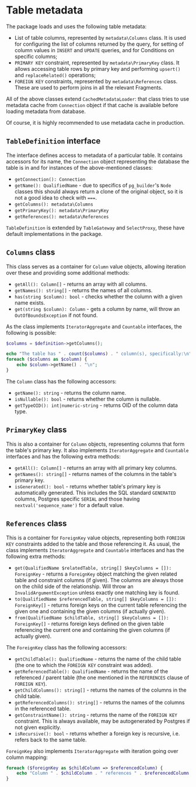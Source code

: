 # Table metadata

The package loads and uses the following table metadata: 
 * List of table columns, represented by `metadata\Columns` class. It is used for configuring the list of columns returned
   by the query, for setting of column values in `INSERT` and `UPDATE` queries, and for Conditions
   on specific columns;
 * `PRIMARY KEY` constraint, represented by `metadata\PrimaryKey` class. It allows accessing table rows by primary key 
   and performing `upsert()` and `replaceRelated()` operations;
 * `FOREIGN KEY` constraints, represented by `metadata\References` class. These are used to perform joins in all the
   relevant Fragments.

All of the above classes extend `CachedMetadataLoader`: that class tries to use metadata cache from `Connection` object
if that cache is available before loading metadata from database.

Of course, it is highly recommended to use metadata cache in production.

## `TableDefinition` interface

The interface defines access to metadata of a particular table. It contains accessors for its name,
the `Connection` object representing the database the table is in and for instances of the above-mentioned classes:
 * `getConnection(): Connection`
 * `getName(): QualifiedName` - due to specifics of `pg_builder`'s `Node` classes this should always return a clone of 
   the original object, so it is not a good idea to check with `===`.
 * `getColumns(): metadata\Columns`
 * `getPrimaryKey(): metadata\PrimaryKey`
 * `getReferences(): metadata\References`

`TableDefinition` is extended by `TableGateway` and `SelectProxy`, these have default implementations in the package.

## `Columns` class

This class serves as a container for `Column` value objects, allowing iteration over these and providing some
additional methods:
 * `getAll(): Column[]` - returns an array with all columns.
 * `getNames(): string[]` - returns the names of all columns.
 * `has(string $column): bool` - checks whether the column with a given name exists.
 * `get(string $column): Column` - gets a column by name, will throw an `OutOfBoundsException` if not found.

As the class implements `IteratorAggregate` and `Countable` interfaces, the following is possible:
```PHP
$columns = $definition->getColumns();

echo "The table has " . count($columns) . " column(s), specifically:\n";
foreach ($columns as $column) {
    echo $column->getName() . "\n";
}
```

The `Column` class has the following accessors:
 * `getName(): string` - returns the column name.
 * `isNullable(): bool` - returns whether the column is nullable.
 * `getTypeOID(): int|numeric-string` - returns OID of the column data type.

## `PrimaryKey` class

This is also a container for `Column` objects, representing columns that form the table's primary key.
It also implements `IteratorAggregate` and `Countable` interfaces and has the following extra methods:
 * `getAll(): Column[]` - returns an array with all primary key columns.
 * `getNames(): string[]` - returns names of the columns in the table's primary key.
 * `isGenerated(): bool` - returns whether table's primary key is automatically generated. This includes the
   SQL standard `GENERATED` columns, Postgres specific `SERIAL` and those having 
   `nextval('sequence_name')` for a default value.

## `References` class

This is a container for `ForeignKey` value objects, representing both `FOREIGN KEY` constraints added to the table
and those referencing it. As usual, the class implements `IteratorAggregate` and `Countable` interfaces and has
the following extra methods:
 * `get(QualifiedName $relatedTable, string[] $keyColumns = []): ForeignKey` - returns a `ForeignKey` object matching 
   the given related table and constraint columns (if given). The columns are always those on the child side of 
   the relationship. Will throw an `InvalidArgumentException` unless exactly one matching key is found.
 * `to(QualifiedName $referencedTable, string[] $keyColumns = []): ForeignKey[]` - returns foreign keys on the current 
   table referencing the given one and containing the given columns (if actually given).
 * `from(QualifiedName $childTable, string[] $keyColumns = []): ForeignKey[]` - returns foreign keys defined
   on the given table referencing the current one and containing the given columns (if actually given).
 
The `ForeignKey` class has the following accessors:
 * `getChildTable(): QualifiedName` - returns the name of the child table (the one to which the `FOREIGN KEY` 
   constraint was added).
 * `getReferencedTable(): QualifiedName` - returns the name of the referenced / parent table
   (the one mentioned in the `REFERENCES` clause of `FOREIGN KEY`).
 * `getChildColumns(): string[]` - returns the names of the columns in the child table.
 * `getReferencedColumns(): string[]` - returns the names of the columns in the referenced table.
 * `getConstraintName(): string` - returns the name of the `FOREIGN KEY` constraint. This is always available, may be
   autogenerated by Postgres if not given explicitly.
 * `isRecursive(): bool` - returns whether a foreign key is recursive, i.e. refers back to the same table.

`ForeignKey` also implements `IteratorAggregate` with iteration going over column mapping:
```PHP
foreach ($foreignKey as $childColumn => $referencedColumn) {
    echo "Column " . $childColumn . " references " . $referencedColumn . "\n";
}
```

